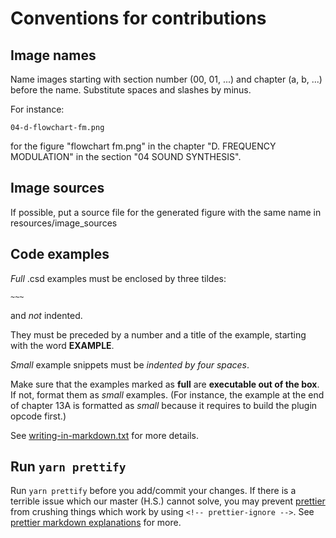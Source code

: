 Conventions for contributions
=============================

Image names
-----------

Name images starting with section number (00, 01, ...) and chapter (a, b, ...)
before the name. Substitute spaces and slashes by minus.

For instance:

    04-d-flowchart-fm.png

for the figure "flowchart fm.png" in the chapter "D. FREQUENCY MODULATION" in the 
section "04 SOUND SYNTHESIS".

Image sources
-------------

If possible, put a source file for the generated figure with the same name in
resources/image_sources


Code examples
-------------

*Full* .csd examples must be enclosed by three tildes:  

`~~~`  

and *not* indented.  

They must be preceded by a number and a title of the example,
starting with the word **EXAMPLE**.

*Small* example snippets must be *indented by four spaces*.

Make sure that the examples marked as **full** are **executable out of the box**. If not, format them as *small* examples. (For instance, the example at the end of chapter 13A is formatted as *small* because it requires to build the plugin opcode first.)

See [writing-in-markdown.txt](writing-in-markdown.txt) for more details.


Run `yarn prettify`
-------------------

Run `yarn prettify` before you add/commit your changes. If there is a
terrible issue which our master (H.S.) cannot solve, you may prevent
[prettier](https://prettier.io) from crushing things which work by using
`<!-- prettier-ignore -->`. See 
[prettier markdown explanations](https://prettier.io/docs/en/ignore.html#markdown)
for more.

